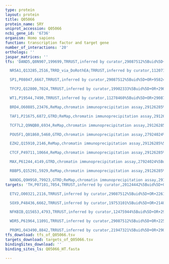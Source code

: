```yaml
---
type: protein
layout: protein
title: Q05066
protein_name: SRY
uniprot_accession: Q05066
ncbi_gene_id: '6736'
organism: Homo sapiens
function: transcription factor and target gene
number_of_interactions: '20'
orthologs: ''
jaspar_matrices: ''
tfs: 'DAND5,Q8N907,199699,TRRUST,inferred by curator,29087512%5Buid%5D+OR+9582429%5Buid%5D,Yes

  NR5A1,Q13285,2516,TRRD_via_DoRothEA;TRRUST,inferred by curator,11207191%5Buid%5D+OR+29087512%5Buid%5D+OR+11752324%5Buid%5D,Yes

  SP1,P08047,6667,TRRUST,inferred by curator,29087512%5Buid%5D+OR+9582429%5Buid%5D,Yes

  TFCP2,Q12800,7024,TRRUST,inferred by curator,19902333%5Buid%5D+OR+29087512%5Buid%5D,Yes

  WT1,P19544,7490,TRRUST,inferred by curator,11278460%5Buid%5D+OR+29087512%5Buid%5D,Yes

  BRD4,O60885,23476,ReMap,chromatin immunoprecipitation assay,29126285%5Buid%5D,No

  TAF1,P21675,6872,GTRD;ReMap,chromatin immunoprecipitation assay,29126285%5Buid%5D+OR+27924024%5Buid%5D,No

  TCF7L2,Q9NQB0,6934,ReMap,chromatin immunoprecipitation assay,29126285%5Buid%5D,No

  POU5F1,Q01860,5460,GTRD,chromatin immunoprecipitation assay,27924024%5Buid%5D,No

  EZH2,Q15910,2146,ReMap,chromatin immunoprecipitation assay,29126285%5Buid%5D,No

  CTCF,P49711,10664,ReMap,chromatin immunoprecipitation assay,29126285%5Buid%5D,No

  MAX,P61244,4149,GTRD,chromatin immunoprecipitation assay,27924024%5Buid%5D,No

  RBBP5,Q15291,5929,ReMap,chromatin immunoprecipitation assay,29126285%5Buid%5D,No

  NANOG,Q9H9S0,79923,GTRD;ReMap,chromatin immunoprecipitation assay,29126285%5Buid%5D+OR+27924024%5Buid%5D,No'
targets: 'TH,P07101,7054,TRRUST,inferred by curator,20124442%5Buid%5D+OR+29087512%5Buid%5D+OR+22568433%5Buid%5D,Yes

  ETV2,O00321,2116,TRRUST,inferred by curator,29087512%5Buid%5D+OR+22613723%5Buid%5D,Yes

  SOX9,P48436,6662,TRRUST,inferred by curator,19753101%5Buid%5D+OR+21408189%5Buid%5D+OR+11980203%5Buid%5D+OR+21412441%5Buid%5D+OR+22613723%5Buid%5D+OR+29087512%5Buid%5D+OR+22215485%5Buid%5D+OR+19513096%5Buid%5D,Yes

  NFKBIB,Q15653,4793,TRRUST,inferred by curator,12475944%5Buid%5D+OR+29087512%5Buid%5D,Yes

  WDR5,P61964,11091,TRRUST,inferred by curator,29087512%5Buid%5D+OR+22523547%5Buid%5D,Yes

  PROM1,O43490,8842,TRRUST,inferred by curator,21947321%5Buid%5D+OR+29087512%5Buid%5D,Yes'
tfs_download: tfs_of_Q05066.tsv
targets_download: targets_of_Q05066.tsv
bindingSites_download: ''
binding_sites_ls: Q05066_HT.fasta

---
```

